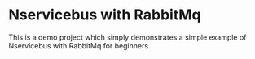 # Nservicebus with RabbitMq
This is a demo project which simply demonstrates a simple example of Nservicebus with RabbitMq for beginners.
